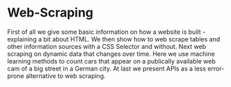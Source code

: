 # Web-Scraping

First of all we give some basic information on how a website is built - explaining a bit about HTML.
We then show how to web scrape tables and other information sources with a CSS Selector and without.
Next web scraping on dynamic data that changes over time.
Here we use machine learning methods to count cars that appear on a publically available web cam of a big street in a German city.
At last we present APIs as a less error-prone alternative to web scraping.
